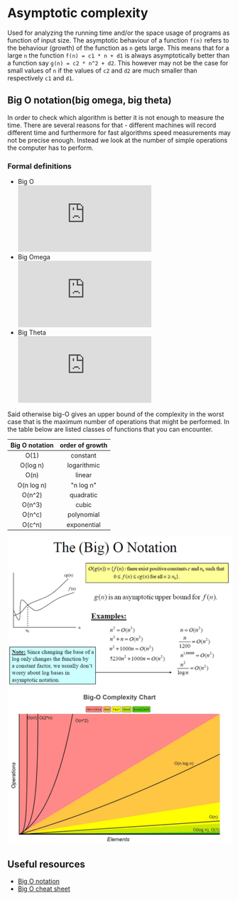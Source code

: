 # Asymptotic complexity

Used for analyzing the running time and/or the space usage of programs as function of input size.
The asymptotic behaviour of a function `f(n)` refers to the behaviour (growth) of the function as `n` gets large. This means that for a large `n` the function `f(n) = c1 * n + d1` is always asymptotically better than a function say `g(n) = c2 * n^2 + d2`. This however may not be the case for small values of `n` if the values of `c2` and `d2` are much smaller than respectively `c1` and `d1`.

## Big O notation(big omega, big theta)

In order to check which algorithm is better it is not enough to measure the time. There are several reasons for that - different machines will record different time and furthermore for fast algorithms speed measurements may not be precise enough. Instead we look at the number of simple operations the computer has to perform.

### Formal definitions

* Big O  
  ![equation](https://latex.codecogs.com/gif.latex?%5Csmall%20O%28g%28n%29%29%20%3D%20%5C%7Bf%28n%29%20%7C%20%5C%20%5Cexists%20c%20%3E%200%2C%20%5Cexists%20%5C%20n_0%3A%20%5Cforall%20n%20%5Cgeq%20n_0%2C%20%5C%200%20%5Cleq%20f%28n%29%20%5Cleq%20c%20%5Ccdot%20g%28n%29%5C%7D)
* Big Omega  
  ![equation](https://latex.codecogs.com/gif.latex?%5Csmall%20%5COmega%28g%28n%29%29%20%3D%20%5C%7Bf%28n%29%20%7C%20%5C%20%5Cexists%20c%20%3E%200%2C%20%5Cexists%20%5C%20n_0%3A%20%5Cforall%20n%20%5Cgeq%20n_0%2C%20%5C%200%20%5Cleq%20c%20%5Ccdot%20g%28n%29%20%5Cleq%20f%28n%29%5C%7D)
* Big Theta  
  ![equation](https://latex.codecogs.com/gif.latex?%5Csmall%20%5CTheta%28g%28n%29%29%20%3D%20%5C%7Bf%28n%29%20%7C%20%5C%20%5Cexists%20c1%2Cc2%20%3E%200%2C%20%5Cexists%20%5C%20n_0%3A%20%5Cforall%20n%20%5Cgeq%20n_0%2C%20%5C%200%20%5Cleq%20c1%20%5Ccdot%20g%28n%29%20%5Cleq%20f%28n%29%20%5Cleq%20c2%20%5Ccdot%20f%28n%29%20%5C%7D)

Said otherwise big-O gives an upper bound of the complexity in the worst case that is the maximum number of operations that might be performed.
In the table below are listed classes of functions that you can encounter.

Big O notation| order of growth
:---: | :---:
O(1)|constant
O(log n)|logarithmic
O(n)|linear
O(n log n)|"n log n"
O(n^2)|quadratic
O(n^3)|cubic
O(n^c)|polynomial
O(c^n)|exponential

![Big-O](big-O.jpg)
![Big-O-ComplexityChart](big-O-complexity-chart.jpg)

## Useful resources

* [Big O notation](http://web.mit.edu/16.070/www/lecture/big_o.pdf)
* [Big O cheat sheet](https://www.bigocheatsheet.com/)
